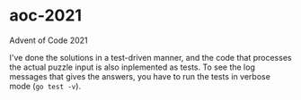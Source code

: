 # aoc-2021
Advent of Code 2021

I've done the solutions in a test-driven manner, and the code that processes the actual puzzle input is also inplemented as tests. To see the log messages that gives the answers, you have to run the tests in verbose mode (`go test -v`).